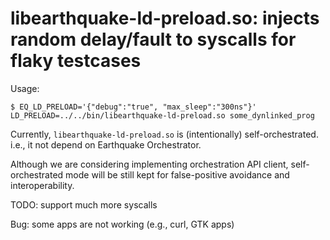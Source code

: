 # libearthquake-ld-preload.so: injects random delay/fault to syscalls for flaky testcases


Usage:
    
    $ EQ_LD_PRELOAD='{"debug":"true", "max_sleep":"300ns"}' LD_PRELOAD=../../bin/libearthquake-ld-preload.so some_dynlinked_prog
	

Currently, `libearthquake-ld-preload.so` is (intentionally) self-orchestrated. i.e., it not depend on Earthquake Orchestrator.

Although we are considering implementing orchestration API client, self-orchestrated mode will be still kept for false-positive avoidance and interoperability.


TODO: support much more syscalls

Bug: some apps are not working (e.g., curl, GTK apps)

